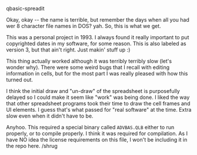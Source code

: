 qbasic-spreadit

Okay, okay -- the name is terrible, but remember the days when all you had wer 8 character file names in DOS? yah. So, this is what we get.

This was a personal project in 1993. I always found it really important to put copyrighted dates in my software, for some reason. This is also labeled as version 3, but that ain't right. Just makin' stuff up :)

This thing actually worked although it was terribly terribly slow (let's wonder why). There were some weird bugs that I recall with editing information in cells, but for the most part I was really pleased with how this turned out.

I think the initial draw and "un-draw" of the spreadsheet is purposefully delayed so I could make it seem like "work" was being done. I liked the way that other spreadsheet programs took their time to draw the cell frames and UI elements. I guess that's what passed for "real software" at the time. Extra slow even when it didn't have to be.

Anyhoo. This required a special binary called `ADVBAS.QLB` either to run properly, or to compile properly. I think it was required for compilation. As I have NO idea the license requirements on this file, I won't be including it in the repo here. /shrug
